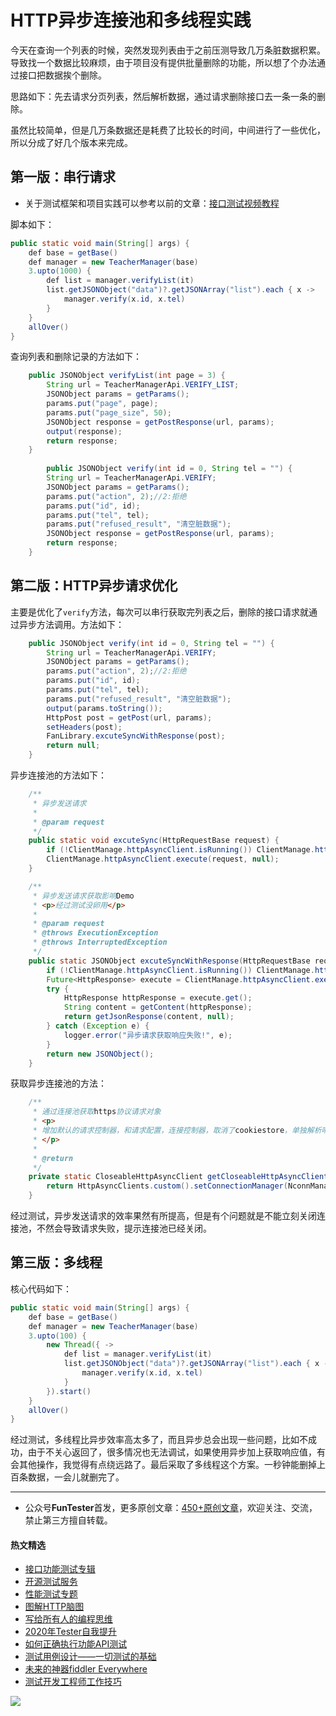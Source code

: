# HTTP异步连接池和多线程实践

今天在查询一个列表的时候，突然发现列表由于之前压测导致几万条脏数据积累。导致找一个数据比较麻烦，由于项目没有提供批量删除的功能，所以想了个办法通过接口把数据挨个删除。

思路如下：先去请求分页列表，然后解析数据，通过请求删除接口去一条一条的删除。

虽然比较简单，但是几万条数据还是耗费了比较长的时间，中间进行了一些优化，所以分成了好几个版本来完成。

## 第一版：串行请求

* 关于测试框架和项目实践可以参考以前的文章：[接口测试视频教程](https://mp.weixin.qq.com/mp/appmsgalbum?action=getalbum&album_id=1319017952112492545&__biz=MzU4MTE2NDEyMQ==#wechat_redirect)

脚本如下：

```Java
public static void main(String[] args) {
    def base = getBase()
    def manager = new TeacherManager(base)
    3.upto(1000) {
        def list = manager.verifyList(it)
        list.getJSONObject("data")?.getJSONArray("list").each { x ->
            manager.verify(x.id, x.tel)
        }
    }
    allOver()
}
```

查询列表和删除记录的方法如下：


```Java
    public JSONObject verifyList(int page = 3) {
        String url = TeacherManagerApi.VERIFY_LIST;
        JSONObject params = getParams();
        params.put("page", page);
        params.put("page_size", 50);
        JSONObject response = getPostResponse(url, params);
        output(response);
        return response;
    }
    
        public JSONObject verify(int id = 0, String tel = "") {
        String url = TeacherManagerApi.VERIFY;
        JSONObject params = getParams();
        params.put("action", 2);//2:拒绝
        params.put("id", id);
        params.put("tel", tel);
        params.put("refused_result", "清空脏数据");
        JSONObject response = getPostResponse(url, params);
        return response;
    }
```

## 第二版：HTTP异步请求优化

主要是优化了`verify`方法，每次可以串行获取完列表之后，删除的接口请求就通过异步方法调用。方法如下：

```Java
    public JSONObject verify(int id = 0, String tel = "") {
        String url = TeacherManagerApi.VERIFY;
        JSONObject params = getParams();
        params.put("action", 2);//2:拒绝
        params.put("id", id);
        params.put("tel", tel);
        params.put("refused_result", "清空脏数据");
        output(params.toString());
        HttpPost post = getPost(url, params);
        setHeaders(post);
        FanLibrary.excuteSyncWithResponse(post);
        return null;
    }
```

异步连接池的方法如下：


```Java
    /**
     * 异步发送请求
     *
     * @param request
     */
    public static void excuteSync(HttpRequestBase request) {
        if (!ClientManage.httpAsyncClient.isRunning()) ClientManage.httpAsyncClient.start();
        ClientManage.httpAsyncClient.execute(request, null);
    }

    /**
     * 异步发送请求获取影响Demo
     * <p>经过测试没卵用</p>
     *
     * @param request
     * @throws ExecutionException
     * @throws InterruptedException
     */
    public static JSONObject excuteSyncWithResponse(HttpRequestBase request) {
        if (!ClientManage.httpAsyncClient.isRunning()) ClientManage.httpAsyncClient.start();
        Future<HttpResponse> execute = ClientManage.httpAsyncClient.execute(request, null);
        try {
            HttpResponse httpResponse = execute.get();
            String content = getContent(httpResponse);
            return getJsonResponse(content, null);
        } catch (Exception e) {
            logger.error("异步请求获取响应失败!", e);
        }
        return new JSONObject();
    }
```

获取异步连接池的方法：


```Java
    /**
     * 通过连接池获取https协议请求对象
     * <p>
     * 增加默认的请求控制器，和请求配置，连接控制器，取消了cookiestore，单独解析响应set-cookie和发送请求的header，适配多用户同时在线的情况
     * </p>
     *
     * @return
     */
    private static CloseableHttpAsyncClient getCloseableHttpAsyncClient() {
        return HttpAsyncClients.custom().setConnectionManager(NconnManager).setSSLHostnameVerifier(SSLConnectionSocketFactory.ALLOW_ALL_HOSTNAME_VERIFIER).setSSLContext(sslContext).build();
    }
```

经过测试，异步发送请求的效率果然有所提高，但是有个问题就是不能立刻关闭连接池，不然会导致请求失败，提示连接池已经关闭。

## 第三版：多线程

核心代码如下：


```Java
public static void main(String[] args) {
    def base = getBase()
    def manager = new TeacherManager(base)
    3.upto(100) {
        new Thread({ ->
            def list = manager.verifyList(it)
            list.getJSONObject("data")?.getJSONArray("list").each { x ->
                manager.verify(x.id, x.tel)
            }
        }).start()
    }
    allOver()
}
```

经过测试，多线程比异步效率高太多了，而且异步总会出现一些问题，比如不成功，由于不关心返回了，很多情况也无法调试，如果使用异步加上获取响应值，有会其他操作，我觉得有点绕远路了。最后采取了多线程这个方案。一秒钟能删掉上百条数据，一会儿就删完了。

--- 
* 公众号**FunTester**首发，更多原创文章：[450+原创文章](https://mp.weixin.qq.com/s/s7ZmCNBYy3j-71JFbtgneg)，欢迎关注、交流，禁止第三方擅自转载。

#### 热文精选

- [接口功能测试专辑](https://mp.weixin.qq.com/mp/appmsgalbum?action=getalbum&album_id=1321895538945638401&__biz=MzU4MTE2NDEyMQ==#wechat_redirect)
- [开源测试服务](https://mp.weixin.qq.com/s/ZOs0cp_vt6_iiundHaKk4g)
- [性能测试专题](https://mp.weixin.qq.com/mp/appmsgalbum?action=getalbum&album_id=1319027448301961218&__biz=MzU4MTE2NDEyMQ==#wechat_redirect)
- [图解HTTP脑图](https://mp.weixin.qq.com/s/100Vm8FVEuXs0x6rDGTipw)
- [写给所有人的编程思维](https://mp.weixin.qq.com/s/Oj33UCnYfbUgzsBzEm2GPQ)
- [2020年Tester自我提升](https://mp.weixin.qq.com/s/vuhUp85_6Sbg6ReAN3TTSQ)
- [如何正确执行功能API测试](https://mp.weixin.qq.com/s/aeGx5O_jK_iTD9KUtylWmA)
- [测试用例设计——一切测试的基础](https://mp.weixin.qq.com/s/0_ubnlhp2jk-jxHxJ95E9g)
- [未来的神器fiddler Everywhere](https://mp.weixin.qq.com/s/-BSuHR6RPkdv8R-iy47MLQ)
- [测试开发工程师工作技巧](https://mp.weixin.qq.com/s/TvrUCisja5Zbq-NIwy_2fQ)


![](https://mmbiz.qpic.cn/mmbiz_png/13eN86FKXzCcsLRmf6VicSKFPfvMT8p7eg7iaBGgPxmbNxHsBcOic2rcw1TCvS1PTGC6WkRFXA7yoqr2bVlrEQqlA/640?wx_fmt=png&tp=webp&wxfrom=5&wx_lazy=1&wx_co=1)